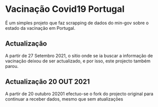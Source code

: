 # Vacinação Covid19 Portugal

É um simples projeto que faz scrapping de dados do min-gov sobre o estado da vacinação em Portugal.

## Actualização

A partir de 27 Setembro 2021, o sitio onde se ia buscar a informação de vacinação deixou de ser actualizado, e por isso, este projecto também parou.

## Actualização 20 OUT 2021

A partir de 20 outubro 20201 efectuo-se o fork do projecto original para continuar a receber dados, mesmo que sem atualizações 
